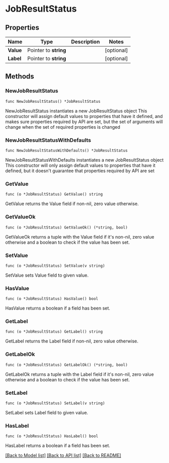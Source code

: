 # JobResultStatus

## Properties

Name | Type | Description | Notes
------------ | ------------- | ------------- | -------------
**Value** | Pointer to **string** |  | [optional] 
**Label** | Pointer to **string** |  | [optional] 

## Methods

### NewJobResultStatus

`func NewJobResultStatus() *JobResultStatus`

NewJobResultStatus instantiates a new JobResultStatus object
This constructor will assign default values to properties that have it defined,
and makes sure properties required by API are set, but the set of arguments
will change when the set of required properties is changed

### NewJobResultStatusWithDefaults

`func NewJobResultStatusWithDefaults() *JobResultStatus`

NewJobResultStatusWithDefaults instantiates a new JobResultStatus object
This constructor will only assign default values to properties that have it defined,
but it doesn't guarantee that properties required by API are set

### GetValue

`func (o *JobResultStatus) GetValue() string`

GetValue returns the Value field if non-nil, zero value otherwise.

### GetValueOk

`func (o *JobResultStatus) GetValueOk() (*string, bool)`

GetValueOk returns a tuple with the Value field if it's non-nil, zero value otherwise
and a boolean to check if the value has been set.

### SetValue

`func (o *JobResultStatus) SetValue(v string)`

SetValue sets Value field to given value.

### HasValue

`func (o *JobResultStatus) HasValue() bool`

HasValue returns a boolean if a field has been set.

### GetLabel

`func (o *JobResultStatus) GetLabel() string`

GetLabel returns the Label field if non-nil, zero value otherwise.

### GetLabelOk

`func (o *JobResultStatus) GetLabelOk() (*string, bool)`

GetLabelOk returns a tuple with the Label field if it's non-nil, zero value otherwise
and a boolean to check if the value has been set.

### SetLabel

`func (o *JobResultStatus) SetLabel(v string)`

SetLabel sets Label field to given value.

### HasLabel

`func (o *JobResultStatus) HasLabel() bool`

HasLabel returns a boolean if a field has been set.


[[Back to Model list]](../README.md#documentation-for-models) [[Back to API list]](../README.md#documentation-for-api-endpoints) [[Back to README]](../README.md)


